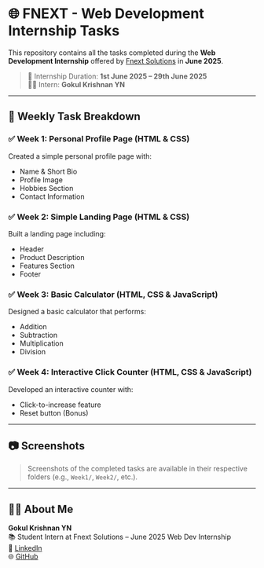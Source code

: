 # 🌐 FNEXT - Web Development Internship Tasks

This repository contains all the tasks completed during the **Web Development Internship** offered by [Fnext Solutions](https://www.linkedin.com/company/fnextsolutions/) in **June 2025**.

> 📅 Internship Duration: **1st June 2025 – 29th June 2025**  
> 👨‍🎓 Intern: **Gokul Krishnan YN**

---

## 📁 Weekly Task Breakdown

### ✅ Week 1: Personal Profile Page (HTML & CSS)
Created a simple personal profile page with:
- Name & Short Bio  
- Profile Image  
- Hobbies Section  
- Contact Information

### ✅ Week 2: Simple Landing Page (HTML & CSS)
Built a landing page including:
- Header  
- Product Description  
- Features Section  
- Footer

### ✅ Week 3: Basic Calculator (HTML, CSS & JavaScript)
Designed a basic calculator that performs:
- Addition  
- Subtraction  
- Multiplication  
- Division

### ✅ Week 4: Interactive Click Counter (HTML, CSS & JavaScript)
Developed an interactive counter with:
- Click-to-increase feature  
- Reset button (Bonus)

---

## 📷 Screenshots

> Screenshots of the completed tasks are available in their respective folders (e.g., `Week1/`, `Week2/`, etc.).

---

## 👨‍🎓 About Me

**Gokul Krishnan YN**  
📚 Student Intern at Fnext Solutions – June 2025 Web Dev Internship  
🔗 [LinkedIn](https://www.linkedin.com/in/gokul-krishnan-yn-1633a9258/)  
🌐 [GitHub](https://github.com/Krishjunier)
